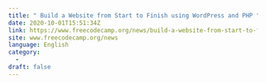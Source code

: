 ```yaml
---
title: " Build a Website from Start to Finish using WordPress and PHP "
date: 2020-10-01T15:51:34Z
link: https://www.freecodecamp.org/news/build-a-website-from-start-to-finish-using-wordpress-and-php/?utm_medium=RSS&utm_source=news.12bit.vn
site: www.freecodecamp.org/news
language: English
category:
  -   
draft: false
---
```

